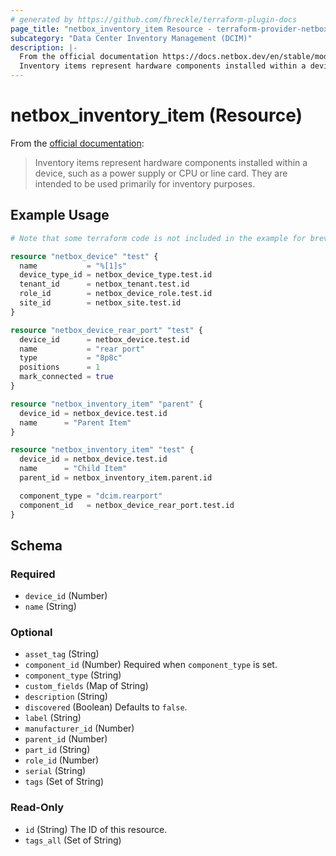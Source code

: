```yaml
---
# generated by https://github.com/fbreckle/terraform-plugin-docs
page_title: "netbox_inventory_item Resource - terraform-provider-netbox"
subcategory: "Data Center Inventory Management (DCIM)"
description: |-
  From the official documentation https://docs.netbox.dev/en/stable/models/dcim/inventoryitem/:
  Inventory items represent hardware components installed within a device, such as a power supply or CPU or line card. They are intended to be used primarily for inventory purposes.
---
```


# netbox_inventory_item (Resource)

From the [official documentation](https://docs.netbox.dev/en/stable/models/dcim/inventoryitem/):

> Inventory items represent hardware components installed within a device, such as a power supply or CPU or line card. They are intended to be used primarily for inventory purposes.

## Example Usage

```terraform
# Note that some terraform code is not included in the example for brevity

resource "netbox_device" "test" {
  name           = "%[1]s"
  device_type_id = netbox_device_type.test.id
  tenant_id      = netbox_tenant.test.id
  role_id        = netbox_device_role.test.id
  site_id        = netbox_site.test.id
}

resource "netbox_device_rear_port" "test" {
  device_id      = netbox_device.test.id
  name           = "rear port"
  type           = "8p8c"
  positions      = 1
  mark_connected = true
}

resource "netbox_inventory_item" "parent" {
  device_id = netbox_device.test.id
  name      = "Parent Item"
}

resource "netbox_inventory_item" "test" {
  device_id = netbox_device.test.id
  name      = "Child Item"
  parent_id = netbox_inventory_item.parent.id

  component_type = "dcim.rearport"
  component_id   = netbox_device_rear_port.test.id
}
```

<!-- schema generated by tfplugindocs -->
## Schema

### Required

- `device_id` (Number)
- `name` (String)

### Optional

- `asset_tag` (String)
- `component_id` (Number) Required when `component_type` is set.
- `component_type` (String)
- `custom_fields` (Map of String)
- `description` (String)
- `discovered` (Boolean) Defaults to `false`.
- `label` (String)
- `manufacturer_id` (Number)
- `parent_id` (Number)
- `part_id` (String)
- `role_id` (Number)
- `serial` (String)
- `tags` (Set of String)

### Read-Only

- `id` (String) The ID of this resource.
- `tags_all` (Set of String)


